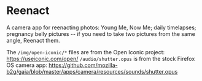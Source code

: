Reenact
=======

A camera app for reenacting photos: Young Me, Now Me; daily timelapses; pregnancy belly pictures -- if you need to take two pictures from the same angle, Reenact them.

The `/img/open-iconic/*` files are from the Open Iconic project: https://useiconic.com/open/
`/audio/shutter.opus` is from the stock Firefox OS camera app: https://github.com/mozilla-b2g/gaia/blob/master/apps/camera/resources/sounds/shutter.opus